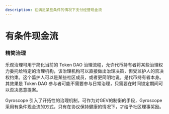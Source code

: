```yaml
---
description: 在满足某些条件的情况下支付经营现金流
---
```


# 有条件现金流

### 精简治理

乐观治理可用于简化当前的 Token DAO 治理流程，允许代币持有者将某些治理权力委托给特定的治理机构，该治理机构可以直接做出治理决策，但受监护人的否决权约束。这个监护人可以是某些社区成员，或者更简明地说，是代币持有者本身。其效果是 Token DAO 参与者可能不需要参与日常治理，只需要在时间锁定期间可以否决恶意提案。

Gyroscope 引入了开拓性的治理机制，可作为对GEV的制衡的手段，Gyroscope 采用有条件现金流的方式，只有在协议保持健康的情况下，才给予社区理事奖励。



